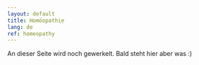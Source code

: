 ```yaml
---
layout: default
title: Homöopathie
lang: de
ref: homeopathy
---
```

An dieser Seite wird noch gewerkelt. Bald steht hier aber was :)
